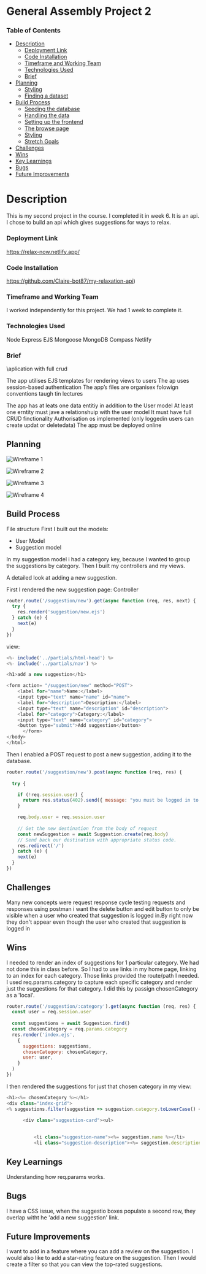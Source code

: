 # General Assembly Project 2

### Table of Contents
* [Description](#description)
    - [Deployment Link](#deployment-link)
    - [Code Installation](#code-installation)
    - [Timeframe and Working Team](#timeframe-and-working-team)
    - [Technologies Used](#technologies-used)
    - [Brief](#brief)
* [Planning](#planning)
    - [Styling](#styling)
    - [Finding a dataset](#finding-a-dataset)
* [Build Process](#build-process)
    - [Seeding the database](#seeding-the-database)
    - [Handling the data](#handling-the-data)
    - [Setting up the frontend](#setting-up-the-frontend)
    - [The browse page](#the-browse-page)
    - [Styling](#styling)
    - [Stretch Goals](#stretch-goals)
* [Challenges](#challenges)
* [Wins](#wins)
* [Key Learnings](#key-learnings)
* [Bugs](#bugs)
* [Future Improvements](#future-improvements)

# Description
This is my second project in the course. I completed it in week 6. It is an api. I chose to build an api which gives suggestions for ways to relax. 

### Deployment Link 
https://relax-now.netlify.app/

### Code Installation
https://github.com/Claire-bot87/my-relaxation-api)


### Timeframe and Working Team

I worked independently for this project. We had 1 week to complete it.

### Technologies Used
Node
Express
EJS
Mongoose
MongoDB Compass
Netlify


### Brief
\aplication with full crud


The app utilises EJS templates for rendering views to users
The ap uses session-based authentication
The app’s files are organisex folowign conventions taugh tin lectures

The app has at leats one data entitiy in addition to the User model
At least one erntity must jave a relationshuip with the user model
It must have full CRUD finctionality
Authorisation os implemented (only loggedin users can create updat or deletedata)
The app must be deployed online


## Planning
![Wireframe 1](https://res.cloudinary.com/dpv0j8frj/image/upload/v1743006129/Screenshot_2025-03-26_at_16.19.22_vqwjbb.png)

![Wireframe 2](https://res.cloudinary.com/dpv0j8frj/image/upload/v1743006129/Screenshot_2025-03-26_at_16.17.58_bxj1dm.png)

![Wireframe 3](https://res.cloudinary.com/dpv0j8frj/image/upload/v1743006129/Screenshot_2025-03-26_at_16.18.26_xjbuu9.png)

![Wireframe 4](https://res.cloudinary.com/dpv0j8frj/image/upload/v1743006129/Screenshot_2025-03-26_at_16.19.02_lol5zu.png)

## Build Process



File structure
First I built out the models:
- User Model
- Suggestion model

In my suggestion model i had a category key, because I wanted to group the suggestions by category.
Then I built my controllers and my views.

A detailed look at adding a new suggestion. 

First I rendered the new suggestion page:
Controller
```.js
router.route('/suggestion/new').get(async function (req, res, next) {
  try {
    res.render('suggestion/new.ejs')
  } catch (e) {
    next(e)
  }
})
```
view:
```.js
<%- include('../partials/html-head') %>
<%- include('../partials/nav') %>

<h1>add a new suggestion</h1>

<form action= "/suggestion/new" method="POST">
    <label for="name">Name:</label>
    <input type="text" name="name" id="name">  
    <label for="description">Description:</label>
    <input type="text" name="description" id="description"> 
    <label for="category">Category:</label>
    <input type="text" name="category" id="category"> 
    <button type="submit">Add suggestion</button>
      </form>
</body>
</html>

```



Then I enabled a POST request to post a new suggestion, adding it to the database.
```.js
router.route('/suggestion/new').post(async function (req, res) {
 
  try {

    if (!req.session.user) {
      return res.status(402).send({ message: "you must be logged in to save a suggestion" })
    }

    req.body.user = req.session.user
  
    // Get the new destination from the body of request
    const newSuggestion = await Suggestion.create(req.body)
    // Send back our destination with appropriate status code.
    res.redirect('/')
  } catch (e) {
    next(e)
  }
})
```


## Challenges
Many new concepts were 
request response cycle
testing requests and responses using postman
i want the delete button and edit button to only be visible when a user who created that suggestion is logged in.By right now they don't appear even though the user who created that suggestion is logged in 

## Wins

I needed to render an index of suggestions for 1 particular category. We had not done this in class before. So I had to use links in my home page, linking to an index for each category. Those links provided the route/path I needed. I used req.params.category to capture each specific category and render just the suggestions for that category. I did this by passign chosenCategory as a 'local'.
```.js
router.route('/suggestion/:category').get(async function (req, res) {
  const user = req.session.user
  
  const suggestions = await Suggestion.find()
  const chosenCategory = req.params.category
  res.render('index.ejs',
    {
      suggestions: suggestions,
      chosenCategory: chosenCategory,
      user: user,
    }
  )
})
```

I then rendered the suggestions for just that chosen category in my view:
```.js
<h1><%= chosenCategory %></h1>
<div class="index-grid">
<% suggestions.filter(suggestion => suggestion.category.toLowerCase() === chosenCategory.toLowerCase()).forEach(suggestion => { %>
  
      <div class="suggestion-card"><ul>

        
          <li class="suggestion-name"><%= suggestion.name %></li>
          <li class="suggestion-description"><%= suggestion.description %></li>
```

## Key Learnings
Understanding how req.params works.


## Bugs
I have a CSS issue, when the suggestio boxes populate a second row, they overlap witht he 'add a new suggestion' link.

## Future Improvements
I want to add in a feature where you can add a review on the suggestion. 
I would also like to add a star-rating feature on the suggestion. Then I would create a filter so that you can view the top-rated suggestions.
